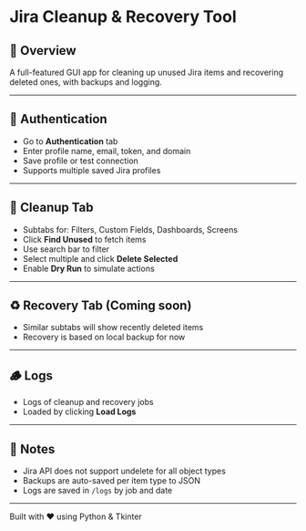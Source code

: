 # Jira Cleanup & Recovery Tool

## 🚀 Overview
A full-featured GUI app for cleaning up unused Jira items and recovering deleted ones, with backups and logging.

---

## 🔐 Authentication
- Go to **Authentication** tab
- Enter profile name, email, token, and domain
- Save profile or test connection
- Supports multiple saved Jira profiles

---

## 🧹 Cleanup Tab
- Subtabs for: Filters, Custom Fields, Dashboards, Screens
- Click **Find Unused** to fetch items
- Use search bar to filter
- Select multiple and click **Delete Selected**
- Enable **Dry Run** to simulate actions

---

## ♻ Recovery Tab (Coming soon)
- Similar subtabs will show recently deleted items
- Recovery is based on local backup for now

---

## 🪵 Logs
- Logs of cleanup and recovery jobs
- Loaded by clicking **Load Logs**

---

## 🧠 Notes
- Jira API does not support undelete for all object types
- Backups are auto-saved per item type to JSON
- Logs are saved in `/logs` by job and date

---

Built with ❤️ using Python & Tkinter
